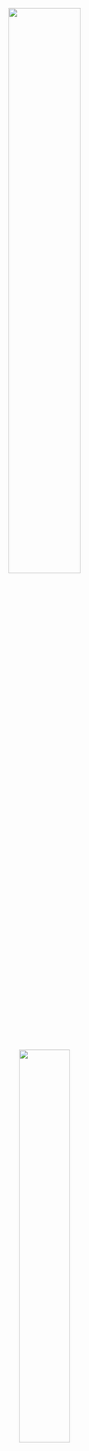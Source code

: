 <p align="center">    
  <img src="https://github-readme-stats.vercel.app/api?username=alexander-didenko-71&show_icons=true&bg_color=0e2239&text_color=58a6ff&hide_border=true" width="54.25%">
  <img src="https://github-readme-stats.vercel.app/api/top-langs?username=alexander-didenko-71&layout=compact&bg_color=0e2239&text_color=58a6ff&hide_border=true" width="45.25%"> 
</p>

